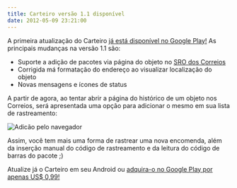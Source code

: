 ```yaml
---
title: Carteiro versão 1.1 disponível
date: 2012-05-09 23:21:00
---
```


A primeira atualização do Carteiro [já está disponível no Google Play!](https://play.google.com/store/apps/details?id=com.rbardini.carteiro) As principais mudanças na versão 1.1 são:

* Suporte a adição de pacotes via página do objeto no [SRO dos Correios](http://www.correios.com.br/servicos/rastreamento/rastreamento.cfm)
* Corrigida má formatação do endereço ao visualizar localização do objeto
* Novas mensagens e ícones de status

A partir de agora, ao tentar abrir a página do histórico de um objeto nos Correios, será apresentada uma opção para adicionar o mesmo em sua lista de rastreamento:

![Adicão pelo navegador](/img/add-via-websro.png)

Assim, você tem mais uma forma de rastrear uma nova encomenda, além da inserção manual do código de rastreamento e da leitura do código de barras do pacote ;)

Atualize já o Carteiro em seu Android ou [adquira-o no Google Play por apenas US$ 0,99!](https://play.google.com/store/apps/details?id=com.rbardini.carteiro)